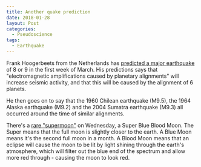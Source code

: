 ```yaml
---
title: Another quake prediction
date: 2018-01-28
layout: Post
categories:
  - Pseudoscience
tags:
  - Earthquake
---
```


Frank Hoogerbeets from the Netherlands has [predicted a major earthquake](http://www.newshub.co.nz/home/new-zealand/2018/01/man-s-huge-quake-prediction-is-fearmongering-geonet.html) of 8 or 9 in the first week of March. His predictions says that "electromagnetic amplifications caused by planetary alignments" will increase seismic activity, and that this will be caused by the alignment of 6 planets.

<!-- more -->

He then goes on to say that the 1960 Chilean earthquake (M9.5), the 1964 Alaska earthquake (M9.2) and the 2004 Sumatra earthquake (M9.3) all occurred around the time of similar alignments.

There's a [rare "supermoon"](http://www.newshub.co.nz/home/new-zealand/2018/01/super-blue-blood-moon-nz-to-witness-extremely-rare-event.html) on Wednesday, a Super Blue Blood Moon. The Super means that the full moon is slightly closer to the earth. A Blue Moon means it's the second full moon in a month. A Blood Moon means that an eclipse will cause the moon to be lit by light shining through the earth's atmosphere, which will filter out the blue end of the spectrum and allow more red through - causing the moon to look red.
